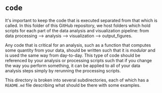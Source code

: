 # `code`

It's important to keep the code that is executed separated from that which is called. In this folder of this GitHub repository, we host folders which hold scripts for each part of the data analysis and visualization pipeline: from data processing --> analysis --> visualization --> output_figures.

Any code that is critical for an analysis, such as a function that computes some quantity from your data, should be written such that it is *modular* and is used the same way from day-to-day. This type of code should be referenced by your analysis or processing scripts such that if you change the way you perform something, it can be applied to all of your data analysis steps simply by rerunning the processing scripts.

This directory is broken into several subdirectories, each of which has a `README.md` file describing what should be there with some examples. 